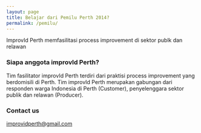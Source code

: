 ```yaml
---
layout: page
title: Belajar dari Pemilu Perth 2014?
permalink: /pemilu/
---
```


ImprovId Perth memfasilitasi process improvement di sektor publk dan relawan

### Siapa anggota improvId Perth?

Tim fasilitator improvId Perth terdiri dari praktisi process improvement yang berdomisili di Perth.
Tim improvId Perth merupakan gabungan dari responden warga Indonesia di Perth (Customer), penyelenggara sektor publik dan relawan (Producer).

### Contact us

[improvidperth@gmail.com](mailto:improvidperth@gmail.com)
